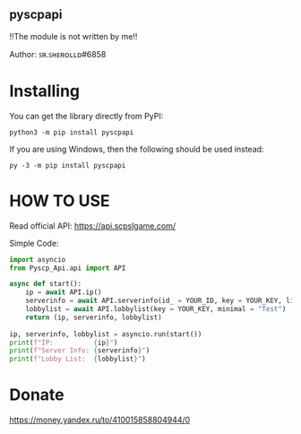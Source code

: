 ## pyscpapi


!!The module is not written by me!!

Author: ꜱʀ.ꜱʜᴇʀᴏʟʟᴅ#6858


# Installing

You can get the library directly from PyPI:
```
python3 -m pip install pyscpapi
```

If you are using Windows, then the following should be used instead:
```
py -3 -m pip install pyscpapi
```

# HOW TO USE
Read official API:
https://api.scpslgame.com/

Simple Code:

```py
import asyncio
from Pyscp_Api.api import API

async def start():
    ip = await API.ip()
    serverinfo = await API.serverinfo(id_ = YOUR_ID, key = YOUR_KEY, list_ = "true", players = "true")
    lobbylist = await API.lobbylist(key = YOUR_KEY, minimal = "Test")
    return (ip, serverinfo, lobbylist)
  
ip, serverinfo, lobbylist = asyncio.run(start())
print(f"IP:          {ip}")
print(f"Server Info: {serverinfo}")
print(f"Lobby List:  {lobbylist}")
```


# Donate
https://money.yandex.ru/to/410015858804944/0


